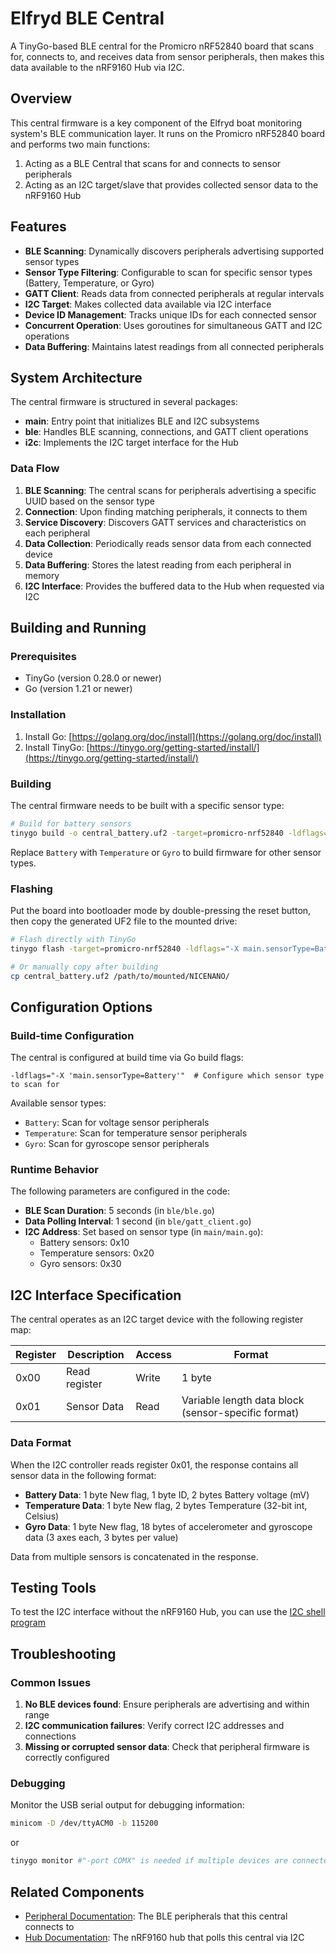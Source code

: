 # Elfryd BLE Central

A TinyGo-based BLE central for the Promicro nRF52840 board that scans for, connects to, and receives data from sensor peripherals, then makes this data available to the nRF9160 Hub via I2C.

## Overview

This central firmware is a key component of the Elfryd boat monitoring system's BLE communication layer. It runs on the Promicro nRF52840 board and performs two main functions:

1. Acting as a BLE Central that scans for and connects to sensor peripherals
2. Acting as an I2C target/slave that provides collected sensor data to the nRF9160 Hub

## Features

- **BLE Scanning**: Dynamically discovers peripherals advertising supported sensor types
- **Sensor Type Filtering**: Configurable to scan for specific sensor types (Battery, Temperature, or Gyro)
- **GATT Client**: Reads data from connected peripherals at regular intervals
- **I2C Target**: Makes collected data available via I2C interface
- **Device ID Management**: Tracks unique IDs for each connected sensor
- **Concurrent Operation**: Uses goroutines for simultaneous GATT and I2C operations
- **Data Buffering**: Maintains latest readings from all connected peripherals

## System Architecture

The central firmware is structured in several packages:

- **main**: Entry point that initializes BLE and I2C subsystems
- **ble**: Handles BLE scanning, connections, and GATT client operations
- **i2c**: Implements the I2C target interface for the Hub

### Data Flow

1. **BLE Scanning**: The central scans for peripherals advertising a specific UUID based on the sensor type
2. **Connection**: Upon finding matching peripherals, it connects to them
3. **Service Discovery**: Discovers GATT services and characteristics on each peripheral
4. **Data Collection**: Periodically reads sensor data from each connected device
5. **Data Buffering**: Stores the latest reading from each peripheral in memory
6. **I2C Interface**: Provides the buffered data to the Hub when requested via I2C

## Building and Running

### Prerequisites

- TinyGo (version 0.28.0 or newer)
- Go (version 1.21 or newer)

### Installation

1. Install Go: [https://golang.org/doc/install](https://golang.org/doc/install)
2. Install TinyGo: [https://tinygo.org/getting-started/install/](https://tinygo.org/getting-started/install/)

### Building

The central firmware needs to be built with a specific sensor type:

```bash
# Build for battery sensors
tinygo build -o central_battery.uf2 -target=promicro-nrf52840 -ldflags="-X main.sensorType=Battery" ./main
```

Replace `Battery` with `Temperature` or `Gyro` to build firmware for other sensor types.

### Flashing

Put the board into bootloader mode by double-pressing the reset button, then copy the generated UF2 file to the mounted drive:

```bash
# Flash directly with TinyGo
tinygo flash -target=promicro-nrf52840 -ldflags="-X main.sensorType=Battery" ./main

# Or manually copy after building
cp central_battery.uf2 /path/to/mounted/NICENANO/
```

## Configuration Options

### Build-time Configuration

The central is configured at build time via Go build flags:

```
-ldflags="-X 'main.sensorType=Battery'"  # Configure which sensor type to scan for
```

Available sensor types:
- `Battery`: Scan for voltage sensor peripherals
- `Temperature`: Scan for temperature sensor peripherals
- `Gyro`: Scan for gyroscope sensor peripherals

### Runtime Behavior

The following parameters are configured in the code:

- **BLE Scan Duration**: 5 seconds (in `ble/ble.go`)
- **Data Polling Interval**: 1 second (in `ble/gatt_client.go`)
- **I2C Address**: Set based on sensor type (in `main/main.go`):
  - Battery sensors: 0x10
  - Temperature sensors: 0x20
  - Gyro sensors: 0x30

## I2C Interface Specification

The central operates as an I2C target device with the following register map:

| Register | Description | Access | Format |
|----------|-------------|--------|--------|
| 0x00 | Read register| Write | 1 byte |
| 0x01 | Sensor Data | Read | Variable length data block (sensor-specific format) |

### Data Format

When the I2C controller reads register 0x01, the response contains all sensor data in the following format:

- **Battery Data**: 1 byte New flag, 1 byte ID, 2 bytes Battery voltage (mV)
- **Temperature Data**: 1 byte New flag, 2 bytes Temperature (32-bit int, Celsius)
- **Gyro Data**: 1 byte New flag, 18 bytes of accelerometer and gyroscope data (3 axes each, 3 bytes per value)

Data from multiple sensors is concatenated in the response.

## Testing Tools

To test the I2C interface without the nRF9160 Hub, you can use the [I2C shell program](../i2c_shell/README.md)

## Troubleshooting

### Common Issues

1. **No BLE devices found**: Ensure peripherals are advertising and within range
2. **I2C communication failures**: Verify correct I2C addresses and connections
3. **Missing or corrupted sensor data**: Check that peripheral firmware is correctly configured

### Debugging

Monitor the USB serial output for debugging information:

```bash
minicom -D /dev/ttyACM0 -b 115200
```
or
```bash
tinygo monitor #"-port COMX" is needed if multiple devices are connected 
```

## Related Components

- [Peripheral Documentation](../peripheral/README.md): The BLE peripherals that this central connects to
- [Hub Documentation](../../hub/README.md): The nRF9160 hub that polls this central via I2C